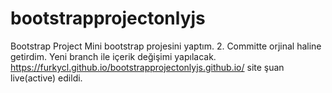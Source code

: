 # bootstrapprojectonlyjs
Bootstrap Project
Mini bootstrap projesini yaptım. 2. Committe orjinal haline getirdim. 
Yeni branch ile içerik değişimi yapılacak. https://furkycl.github.io/bootstrapprojectonlyjs.github.io/ site şuan live(active) edildi.
